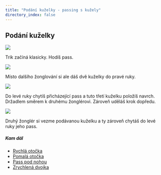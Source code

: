 ```yaml
---
title: "Podání kuželky - passing s kužely"
directory_index: false
---
```


## Podání kuželky

![](img/p/podanikuzelkya.png)

Trik začíná klasicky. Hodíš pass.

![](img/p/podanikuzelkyb.png)

Místo dalšího žonglování si ale dáš dvě kuželky do pravé ruky.

![](img/p/podanikuzelkyc.png)

Do levé ruky chytíš přicházející pass a tuto třetí kuželku položíš navrch. Držadlem směrem k druhému žonglérovi. Zároveň uděláš krok dopředu.

![](img/p/podanikuzelkyd.png)

Druhý žonglér si vezme podávanou kuželku a ty zároveň chytáš do levé ruky jeho pass.


##### Kam dál

- [Rychlá otočka](/kuzely/passing/rychla-otocka.html "Otočení při passingu")
- [Pomalá otočka](/kuzely/passing/pomala-otocka.html "Při házení 4 count je dostatek času i na otočku")
- [Pass pod nohou](/kuzely/passing/podnohou.html "Házení kuželky pod nohou")
- [Zrychlená dvojka](/kuzely/passing/zrychlena-dvojka.html "Trik pro ozvláštnění 2 count nebo 4 count")
